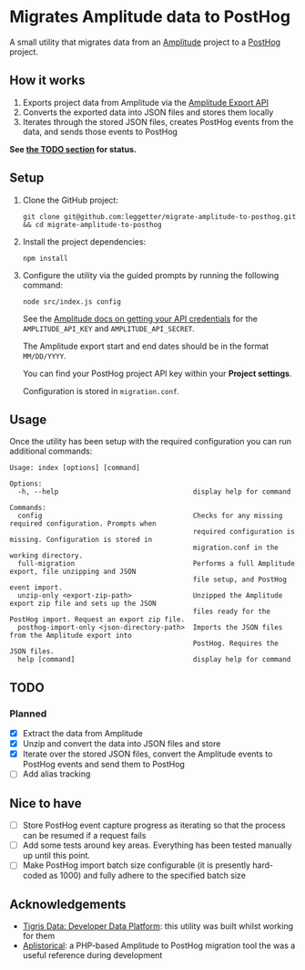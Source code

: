 # Migrates Amplitude data to PostHog

A small utility that migrates data from an [Amplitude](https://amplitude.com) project to a [PostHog](https://posthog.com) project.

## How it works

1. Exports project data from Amplitude via the [Amplitude Export API](https://www.docs.developers.amplitude.com/analytics/apis/export-api/)
2. Converts the exported data into JSON files and stores them locally
3. Iterates through the stored JSON files, creates PostHog events from the data, and sends those events to PostHog

**See [the TODO section](#todo) for status.**

## Setup

1. Clone the GitHub project:

   ```shell
   git clone git@github.com:leggetter/migrate-amplitude-to-posthog.git && cd migrate-amplitude-to-posthog
   ```

2. Install the project dependencies:

   ```shell
   npm install
   ```

3. Configure the utility via the guided prompts by running the following command:

   ```shell
   node src/index.js config
   ```

   See the [Amplitude docs on getting your API credentials](https://www.docs.developers.amplitude.com/analytics/find-api-credentials/) for the `AMPLITUDE_API_KEY` and `AMPLITUDE_API_SECRET`. 
   
   The Amplitude export start and end dates should be in the format `MM/DD/YYYY`.

   You can find your PostHog project API key within your **Project settings**.

   Configuration is stored in `migration.conf`.

## Usage

Once the utility has been setup with the required configuration you can run additional commands:

```shell
Usage: index [options] [command]

Options:
  -h, --help                                 display help for command

Commands:
  config                                     Checks for any missing required configuration. Prompts when
                                             required configuration is missing. Configuration is stored in
                                             migration.conf in the working directory.
  full-migration                             Performs a full Amplitude export, file unzipping and JSON
                                             file setup, and PostHog event import.
  unzip-only <export-zip-path>               Unzipped the Amplitude export zip file and sets up the JSON
                                             files ready for the PostHog import. Request an export zip file.
  posthog-import-only <json-directory-path>  Imports the JSON files from the Amplitude export into
                                             PostHog. Requires the JSON files.
  help [command]                             display help for command
```

## TODO

### Planned

- [x] Extract the data from Amplitude
- [x] Unzip and convert the data into JSON files and store
- [x] Iterate over the stored JSON files, convert the Amplitude events to PostHog events and send them to PostHog
- [ ] Add alias tracking

## Nice to have

- [ ] Store PostHog event capture progress as iterating so that the process can be resumed if a request fails
- [ ] Add some tests around key areas. Everything has been tested manually up until this point.
- [ ] Make PostHog import batch size configurable (it is presently hard-coded as 1000) and fully adhere to the specified batch size

## Acknowledgements

- [Tigris Data: Developer Data Platform](https://tigrisdata.com): this utility was built whilst working for them
- [Aplistorical](https://github.com/vicampuzano/aplistorical): a PHP-based Amplitude to PostHog migration tool the was a useful reference during development